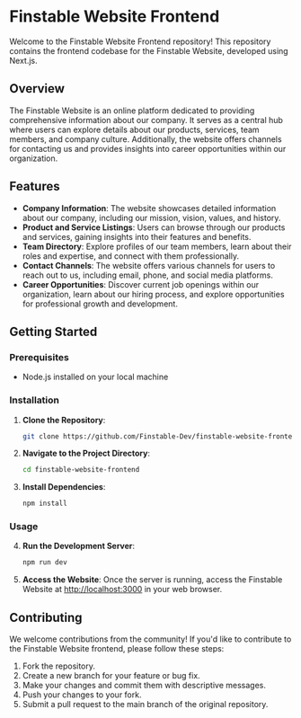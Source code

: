 # Finstable Website Frontend

Welcome to the Finstable Website Frontend repository! This repository contains the frontend codebase for the Finstable Website, developed using Next.js.

## Overview

The Finstable Website is an online platform dedicated to providing comprehensive information about our company. It serves as a central hub where users can explore details about our products, services, team members, and company culture. Additionally, the website offers channels for contacting us and provides insights into career opportunities within our organization.

## Features

- **Company Information**: The website showcases detailed information about our company, including our mission, vision, values, and history.
- **Product and Service Listings**: Users can browse through our products and services, gaining insights into their features and benefits.
- **Team Directory**: Explore profiles of our team members, learn about their roles and expertise, and connect with them professionally.
- **Contact Channels**: The website offers various channels for users to reach out to us, including email, phone, and social media platforms.
- **Career Opportunities**: Discover current job openings within our organization, learn about our hiring process, and explore opportunities for professional growth and development.


## Getting Started

### Prerequisites

- Node.js installed on your local machine

### Installation

1. **Clone the Repository**: 

   ```bash
   git clone https://github.com/Finstable-Dev/finstable-website-frontend.git
   ```
   
2. **Navigate to the Project Directory**:

   ```bash
   cd finstable-website-frontend
   ```
4. **Install Dependencies**:
   
   ```bash
   npm install
   ```
   
### Usage

4. **Run the Development Server**:
   
   ```bash
   npm run dev
   ```

5. **Access the Website**:
   Once the server is running, access the Finstable Website at [http://localhost:3000](http://localhost:3000) in your web browser.

## Contributing

We welcome contributions from the community! If you'd like to contribute to the Finstable Website frontend, please follow these steps:

1. Fork the repository.
2. Create a new branch for your feature or bug fix.
3. Make your changes and commit them with descriptive messages.
4. Push your changes to your fork.
5. Submit a pull request to the main branch of the original repository.
